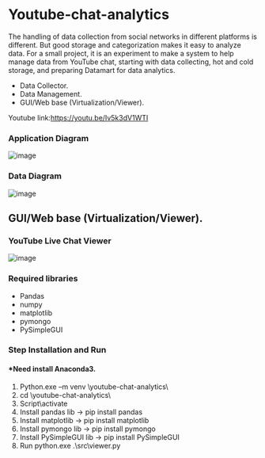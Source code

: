 # Youtube-chat-analytics
The handling of data collection from social networks in different platforms is different. But good storage and categorization makes it easy to analyze data.
For a small project, it is an experiment to make a system to help manage data from YouTube chat, starting with data collecting, hot and cold storage, and preparing Datamart for data analytics.
- Data Collector.
- Data Management.
- GUI/Web base (Virtualization/Viewer).

Youtube link:https://youtu.be/Iv5k3dV1WTI
### Application Diagram
![image](https://user-images.githubusercontent.com/22583786/204675537-1e2309b0-b2c9-44c0-936f-978a01d8c6c6.png)

### Data Diagram
![image](https://user-images.githubusercontent.com/22583786/204730797-16e7b65a-1cc0-44cd-a386-5038715179ad.png)


## GUI/Web base (Virtualization/Viewer).

### YouTube Live Chat Viewer
![image](https://user-images.githubusercontent.com/22583786/204783912-8f6e7912-d57b-4788-8a6c-680721f9f45e.png)

### Required libraries
- Pandas
- numpy
- matplotlib
- pymongo
- PySimpleGUI

### **Step Installation and Run**
#### *Need install Anaconda3.
1. Python.exe –m venv \youtube-chat-analytics\
2. cd \youtube-chat-analytics\ 
3. Script\activate
4. Install pandas lib   -> pip install pandas
5. Install matplotlib   -> pip install matplotlib
6. Install pymongo lib -> pip install pymongo
7. Install PySimpleGUI lib -> pip install PySimpleGUI
8. Run python.exe .\src\viewer.py






